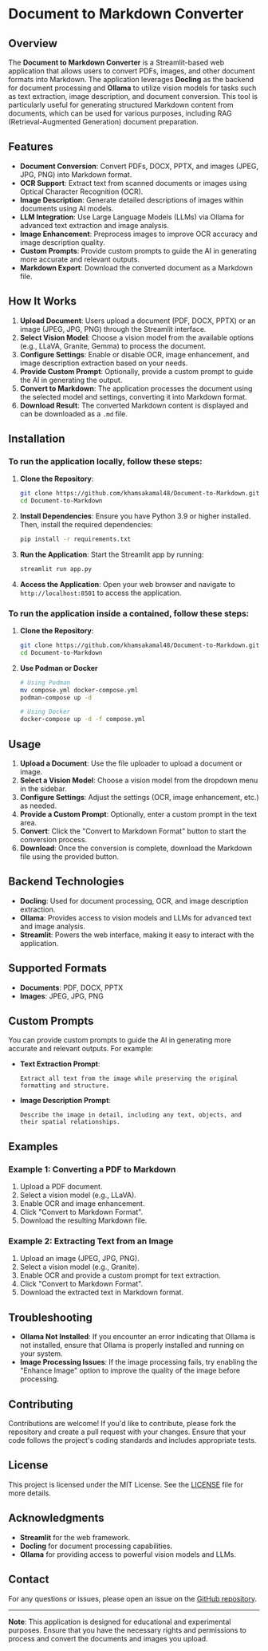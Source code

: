 # Document to Markdown Converter

## Overview

The **Document to Markdown Converter** is a Streamlit-based web application that allows users to convert PDFs, images, and other document formats into Markdown. The application leverages **Docling** as the backend for document processing and **Ollama** to utilize vision models for tasks such as text extraction, image description, and document conversion. This tool is particularly useful for generating structured Markdown content from documents, which can be used for various purposes, including RAG (Retrieval-Augmented Generation) document preparation.

## Features

- **Document Conversion**: Convert PDFs, DOCX, PPTX, and images (JPEG, JPG, PNG) into Markdown format.
- **OCR Support**: Extract text from scanned documents or images using Optical Character Recognition (OCR).
- **Image Description**: Generate detailed descriptions of images within documents using AI models.
- **LLM Integration**: Use Large Language Models (LLMs) via Ollama for advanced text extraction and image analysis.
- **Image Enhancement**: Preprocess images to improve OCR accuracy and image description quality.
- **Custom Prompts**: Provide custom prompts to guide the AI in generating more accurate and relevant outputs.
- **Markdown Export**: Download the converted document as a Markdown file.

## How It Works

1. **Upload Document**: Users upload a document (PDF, DOCX, PPTX) or an image (JPEG, JPG, PNG) through the Streamlit interface.
2. **Select Vision Model**: Choose a vision model from the available options (e.g., LLaVA, Granite, Gemma) to process the document.
3. **Configure Settings**: Enable or disable OCR, image enhancement, and image description extraction based on your needs.
4. **Provide Custom Prompt**: Optionally, provide a custom prompt to guide the AI in generating the output.
5. **Convert to Markdown**: The application processes the document using the selected model and settings, converting it into Markdown format.
6. **Download Result**: The converted Markdown content is displayed and can be downloaded as a `.md` file.

## Installation

### To run the application locally, follow these steps:

1. **Clone the Repository**:
   ```bash
   git clone https://github.com/khamsakamal48/Document-to-Markdown.git
   cd Document-to-Markdown
   ```

2. **Install Dependencies**:
   Ensure you have Python 3.9 or higher installed. Then, install the required dependencies:
   ```bash
   pip install -r requirements.txt
   ```

3. **Run the Application**:
   Start the Streamlit app by running:
   ```bash
   streamlit run app.py
   ```

4. **Access the Application**:
   Open your web browser and navigate to `http://localhost:8501` to access the application.

### To run the application inside a contained, follow these steps:

1. **Clone the Repository**:
   ```bash
   git clone https://github.com/khamsakamal48/Document-to-Markdown.git
   cd Document-to-Markdown

2. **Use Podman or Docker**
    ```bash
   # Using Podman
   mv compose.yml docker-compose.yml
   podman-compose up -d
   
    # Using Docker
   docker-compose up -d -f compose.yml
   

## Usage

1. **Upload a Document**: Use the file uploader to upload a document or image.
2. **Select a Vision Model**: Choose a vision model from the dropdown menu in the sidebar.
3. **Configure Settings**: Adjust the settings (OCR, image enhancement, etc.) as needed.
4. **Provide a Custom Prompt**: Optionally, enter a custom prompt in the text area.
5. **Convert**: Click the "Convert to Markdown Format" button to start the conversion process.
6. **Download**: Once the conversion is complete, download the Markdown file using the provided button.

## Backend Technologies

- **Docling**: Used for document processing, OCR, and image description extraction.
- **Ollama**: Provides access to vision models and LLMs for advanced text and image analysis.
- **Streamlit**: Powers the web interface, making it easy to interact with the application.

## Supported Formats

- **Documents**: PDF, DOCX, PPTX
- **Images**: JPEG, JPG, PNG

## Custom Prompts

You can provide custom prompts to guide the AI in generating more accurate and relevant outputs. For example:

- **Text Extraction Prompt**: 
  ```plaintext
  Extract all text from the image while preserving the original formatting and structure.
  ```
- **Image Description Prompt**: 
  ```plaintext
  Describe the image in detail, including any text, objects, and their spatial relationships.
  ```

## Examples

### Example 1: Converting a PDF to Markdown

1. Upload a PDF document.
2. Select a vision model (e.g., LLaVA).
3. Enable OCR and image enhancement.
4. Click "Convert to Markdown Format".
5. Download the resulting Markdown file.

### Example 2: Extracting Text from an Image

1. Upload an image (JPEG, JPG, PNG).
2. Select a vision model (e.g., Granite).
3. Enable OCR and provide a custom prompt for text extraction.
4. Click "Convert to Markdown Format".
5. Download the extracted text in Markdown format.

## Troubleshooting

- **Ollama Not Installed**: If you encounter an error indicating that Ollama is not installed, ensure that Ollama is properly installed and running on your system.
- **Image Processing Issues**: If the image processing fails, try enabling the "Enhance Image" option to improve the quality of the image before processing.

## Contributing

Contributions are welcome! If you'd like to contribute, please fork the repository and create a pull request with your changes. Ensure that your code follows the project's coding standards and includes appropriate tests.

## License

This project is licensed under the MIT License. See the [LICENSE](LICENSE) file for more details.

## Acknowledgments

- **Streamlit** for the web framework.
- **Docling** for document processing capabilities.
- **Ollama** for providing access to powerful vision models and LLMs.

## Contact

For any questions or issues, please open an issue on the [GitHub repository](https://github.com/khamsakamal48/Document-to-Markdown/issues).

---

**Note**: This application is designed for educational and experimental purposes. Ensure that you have the necessary rights and permissions to process and convert the documents and images you upload.